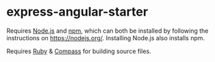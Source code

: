 # express-angular-starter

<!-- [![NPM version][npm-image]][npm-url]
[![NPM downloads][npm-downloads-image]][npm-url]
[![Dependency Status][daviddm-image]][daviddm-url]
[![License][license-image]][license-url] -->

Requires [Node.js](https://nodejs.org/) and [npm](https://www.npmjs.org/), which can both be installed by following the instructions on https://nodejs.org/. Installing Node.js also installs npm.

Requires [Ruby](https://www.ruby-lang.org/en/) & [Compass](https://rubygems.org/gems/compass) for building source files.

<!-- LINKS -->

[npm-image]: https://img.shields.io/npm/v/fire-starter.svg?style=flat-square
[npm-url]: https://npmjs.org/package/fire-starter
[npm-downloads-image]: https://img.shields.io/npm/dm/fire-starter.svg?style=flat-square
[daviddm-image]: https://img.shields.io/david/420/starter.svg?style=flat-square
[daviddm-url]: https://david-dm.org/420/starter
[license-image]: https://img.shields.io/npm/l/fire-starter.svg?style=flat-square
[license-url]: https://github.com/sbolel/fire-starter/blob/master/LICENSE
